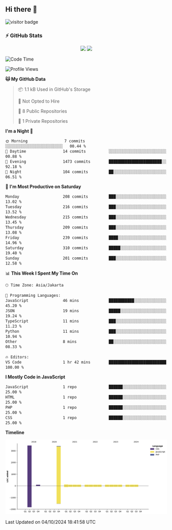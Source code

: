 ## Hi there 👋

<!--
**intifada95/intifada95** is a ✨ _special_ ✨ repository because its `README.md` (this file) appears on your GitHub profile.

Here are some ideas to get you started:

- 🔭 I’m currently working on ...
- 🌱 I’m currently learning ...
- 👯 I’m looking to collaborate on ...
- 🤔 I’m looking for help with ...
- 💬 Ask me about ...
- 📫 How to reach me: ...
- 😄 Pronouns: ...
- ⚡ Fun fact: ...
-->

![visitor badge](https://visitor-badge.laobi.icu/badge?page_id=intifada95&format=true)

### :zap: GitHub Stats

<p align="center">
  <img height="180em" src="https://gh-readme-stats-intfd.vercel.app/api?username=intifada95&show_icons=true&include_all_commits=true&count_private=true"/>
  <img height="180em" src="https://gh-readme-stats-intfd.vercel.app/api/top-langs/?username=intifada95&layout=compact&langs_count=6"/>
</p>

<!--START_SECTION:waka-->
![Code Time](http://img.shields.io/badge/Code%20Time-5%2C189%20hrs%207%20mins-blue)

![Profile Views](http://img.shields.io/badge/Profile%20Views-34-blue)

**🐱 My GitHub Data** 

> 📦 1.1 kB Used in GitHub's Storage 
 > 
> 🚫 Not Opted to Hire
 > 
> 📜 8 Public Repositories 
 > 
> 🔑 1 Private Repositories 
 > 
**I'm a Night 🦉** 

```text
🌞 Morning                7 commits           ░░░░░░░░░░░░░░░░░░░░░░░░░   00.44 % 
🌆 Daytime                14 commits          ░░░░░░░░░░░░░░░░░░░░░░░░░   00.88 % 
🌃 Evening                1473 commits        ███████████████████████░░   92.18 % 
🌙 Night                  104 commits         ██░░░░░░░░░░░░░░░░░░░░░░░   06.51 % 
```
📅 **I'm Most Productive on Saturday** 

```text
Monday                   208 commits         ███░░░░░░░░░░░░░░░░░░░░░░   13.02 % 
Tuesday                  216 commits         ███░░░░░░░░░░░░░░░░░░░░░░   13.52 % 
Wednesday                215 commits         ███░░░░░░░░░░░░░░░░░░░░░░   13.45 % 
Thursday                 209 commits         ███░░░░░░░░░░░░░░░░░░░░░░   13.08 % 
Friday                   239 commits         ████░░░░░░░░░░░░░░░░░░░░░   14.96 % 
Saturday                 310 commits         █████░░░░░░░░░░░░░░░░░░░░   19.40 % 
Sunday                   201 commits         ███░░░░░░░░░░░░░░░░░░░░░░   12.58 % 
```


📊 **This Week I Spent My Time On** 

```text
🕑︎ Time Zone: Asia/Jakarta

💬 Programming Languages: 
JavaScript               46 mins             ███████████░░░░░░░░░░░░░░   45.20 % 
JSON                     19 mins             █████░░░░░░░░░░░░░░░░░░░░   19.24 % 
TypeScript               11 mins             ███░░░░░░░░░░░░░░░░░░░░░░   11.23 % 
Python                   11 mins             ███░░░░░░░░░░░░░░░░░░░░░░   10.94 % 
Other                    8 mins              ██░░░░░░░░░░░░░░░░░░░░░░░   08.33 % 

🔥 Editors: 
VS Code                  1 hr 42 mins        █████████████████████████   100.00 % 
```

**I Mostly Code in JavaScript** 

```text
JavaScript               1 repo              ██████░░░░░░░░░░░░░░░░░░░   25.00 % 
HTML                     1 repo              ██████░░░░░░░░░░░░░░░░░░░   25.00 % 
PHP                      1 repo              ██████░░░░░░░░░░░░░░░░░░░   25.00 % 
CSS                      1 repo              ██████░░░░░░░░░░░░░░░░░░░   25.00 % 
```



**Timeline**

![Lines of Code chart](https://raw.githubusercontent.com/intifada95/intifada95/main/assets/bar_graph.png)


 Last Updated on 04/10/2024 18:41:58 UTC
<!--END_SECTION:waka-->
